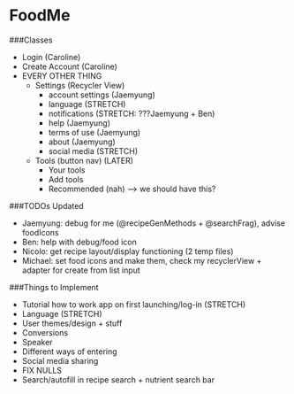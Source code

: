 # FoodMe
###Classes
- Login (Caroline)
- Create Account (Caroline)
- EVERY OTHER THING
    - Settings (Recycler View)
        - account settings (Jaemyung)
        - language (STRETCH)
        - notifications (STRETCH: ???Jaemyung + Ben)
        - help (Jaemyung)
        - terms of use (Jaemyung)
        - about (Jaemyung)
        - social media (STRETCH)
    - Tools (button nav) (LATER)
        - Your tools
        - Add tools
        - Recommended (nah) --> we should have this?
     
###TODOs Updated
- Jaemyung: debug for me (@recipeGenMethods + @searchFrag), advise foodIcons
- Ben: help with debug/food icon
- Nicolo: get recipe layout/display functioning (2 temp files)
- Michael: set food icons and make them, check my recyclerView + adapter for create from list input

###Things to Implement
- Tutorial how to work app on first launching/log-in (STRETCH)
- Language (STRETCH)
- User themes/design + stuff 
- Conversions 
- Speaker 
- Different ways of entering
- Social media sharing
- FIX NULLS
- Search/autofill in recipe search + nutrient search bar